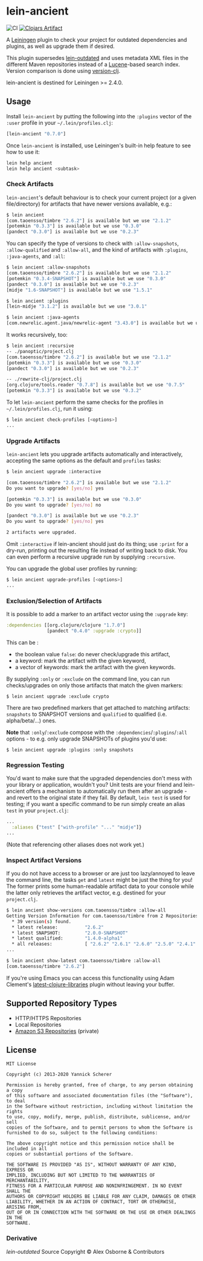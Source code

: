 # lein-ancient

![CI](https://github.com/xsc/lein-ancient/workflows/CI/badge.svg?branch=master)
[![Clojars Artifact](https://img.shields.io/clojars/v/lein-ancient.svg)](https://clojars.org/lein-ancient)

A [Leiningen][lein] plugin to check your project for outdated dependencies and
plugins, as well as upgrade them if desired.

This plugin supersedes [lein-outdated][lein-outdated] and uses metadata XML
files in the different Maven repositories instead of a [Lucene][lucene]-based
search index. Version comparison is done using [version-clj][version-clj].

[lein]: https://github.com/technomancy/leiningen
[lein-outdated]: https://github.com/ato/lein-outdated
[lucene]: http://lucene.apache.org/core/
[version-clj]: https://github.com/xsc/version-clj

lein-ancient is destined for Leiningen >= 2.4.0.

## Usage

Install `lein-ancient` by putting the following into the `:plugins` vector of
the `:user` profile in your `~/.lein/profiles.clj`:

```clojure
[lein-ancient "0.7.0"]
```

Once `lein-ancient` is installed, use Leiningen's built-in help feature to
see how to use it:

``` bash
lein help ancient
lein help ancient <subtask>
```

### Check Artifacts

`lein-ancient`'s default behaviour is to check your current project (or a given
file/directory) for artifacts that have newer versions available, e.g.:

```bash
$ lein ancient
[com.taoensso/timbre "2.6.2"] is available but we use "2.1.2"
[potemkin "0.3.3"] is available but we use "0.3.0"
[pandect "0.3.0"] is available but we use "0.2.3"
```

You can specify the type of versions to check with `:allow-snapshots`,
`:allow-qualified` and `:allow-all`, and the kind of artifacts with `:plugins`,
`:java-agents`, and `:all`:

```bash
$ lein ancient :allow-snapshots
[com.taoensso/timbre "2.6.2"] is available but we use "2.1.2"
[potemkin "0.3.4-SNAPSHOT"] is available but we use "0.3.0"
[pandect "0.3.0"] is available but we use "0.2.3"
[midje "1.6-SNAPSHOT"] is available but we use "1.5.1"

$ lein ancient :plugins
[lein-midje "3.1.2"] is available but we use "3.0.1"

$ lein ancient :java-agents
[com.newrelic.agent.java/newrelic-agent "3.43.0"] is available but we use "3.35.1"
```

It works recursively, too:

```bash
$ lein ancient :recursive
-- ./panoptic/project.clj
[com.taoensso/timbre "2.6.2"] is available but we use "2.1.2"
[potemkin "0.3.3"] is available but we use "0.3.0"
[pandect "0.3.0"] is available but we use "0.2.3"

-- ./rewrite-clj/project.clj
[org.clojure/tools.reader "0.7.8"] is available but we use "0.7.5"
[potemkin "0.3.3"] is available but we use "0.3.2"
```

To let `lein-ancient` perform the same checks for the profiles in
`~/.lein/profiles.clj`, run it using:

```bash
$ lein ancient check-profiles [<options>]
...
```

### Upgrade Artifacts

`lein-ancient` lets you upgrade artifacts automatically and interactively,
accepting the same options as the default and `profiles` tasks:

```bash
$ lein ancient upgrade :interactive

[com.taoensso/timbre "2.6.2"] is available but we use "2.1.2"
Do you want to upgrade? [yes/no] yes

[potemkin "0.3.3"] is available but we use "0.3.0"
Do you want to upgrade? [yes/no] no

[pandect "0.3.0"] is available but we use "0.2.3"
Do you want to upgrade? [yes/no] yes

2 artifacts were upgraded.
```

Omit `:interactive` if lein-ancient should just do its thing; use `:print` for a
dry-run, printing out the resulting file instead of writing back to disk. You
can even perform a recursive upgrade run by supplying `:recursive`.

You can upgrade the global user profiles by running:

```bash
$ lein ancient upgrade-profiles [<options>]
...
```

### Exclusion/Selection of Artifacts

It is possible to add a marker to an artifact vector using the `:upgrade` key:

```clojure
:dependencies [[org.clojure/clojure "1.7.0"]
               [pandect "0.4.0" :upgrade :crypto]]
```

This can be :

- the boolean value `false`: do never check/upgrade this artifact,
- a keyword: mark the artifact with the given keyword,
- a vector of keywords: mark the artifact with the given keywords.

By supplying `:only` or `:exclude` on the command line, you can run
checks/upgrades on only those artifacts that match the given markers:

```
$ lein ancient upgrade :exclude crypto
```

There are two predefined markers that get attached to matching artifacts:
`snapshots` to SNAPSHOT versions and `qualified` to qualified (i.e.
alpha/beta/...) ones.

 __Note__ that `:only`/`:exclude` compose with the
`:dependencies`/`:plugins`/`:all` options - to e.g. only upgrade SNAPSHOTs of
plugins you'd use:

```
$ lein ancient upgrade :plugins :only snapshots
```

### Regression Testing

You'd want to make sure that the upgraded dependencies don't mess with your
library or application, wouldn't you? Unit tests are your friend and
lein-ancient offers a mechanism to automatically run them after an upgrade - and
revert to the original state if they fail. By default, `lein test` is used for
testing; if you want a specific command to be run simply create an alias `test`
in your `project.clj`:

```clojure
...
  :aliases {"test" ["with-profile" "..." "midje"]}
...
```

(Note that referencing other aliases does not work yet.)

### Inspect Artifact Versions

If you do not have access to a browser or are just too lazy/annoyed to leave the
command line, the tasks `get` and `latest` might be just the thing for you! The
former prints some human-readable artifact data to your console while the latter
only retrieves the artifact vector, e.g. destined for your `project.clj`.

```bash
$ lein ancient show-versions com.taoensso/timbre :allow-all
Getting Version Information for com.taoensso/timbre from 2 Repositories ...
  * 39 version(s) found.
  * latest release:          "2.6.2"
  * latest SNAPSHOT:         "2.0.0-SNAPSHOT"
  * latest qualified:        "1.4.0-alpha1"
  * all releases:            [ "2.6.2" "2.6.1" "2.6.0" "2.5.0" "2.4.1" ...
...

$ lein ancient show-latest com.taoensso/timbre :allow-all
[com.taoensso/timbre "2.6.2"]
```

If you're using Emacs you can access this functionality using Adam Clement's
[latest-clojure-libraries](https://github.com/AdamClements/latest-clojure-libraries)
plugin without leaving your buffer.

## Supported Repository Types

- HTTP/HTTPS Repositories
- Local Repositories
- [Amazon S3 Repositories](https://github.com/technomancy/s3-wagon-private) (private)

## License

```
MIT License

Copyright (c) 2013-2020 Yannick Scherer

Permission is hereby granted, free of charge, to any person obtaining a copy
of this software and associated documentation files (the "Software"), to deal
in the Software without restriction, including without limitation the rights
to use, copy, modify, merge, publish, distribute, sublicense, and/or sell
copies of the Software, and to permit persons to whom the Software is
furnished to do so, subject to the following conditions:

The above copyright notice and this permission notice shall be included in all
copies or substantial portions of the Software.

THE SOFTWARE IS PROVIDED "AS IS", WITHOUT WARRANTY OF ANY KIND, EXPRESS OR
IMPLIED, INCLUDING BUT NOT LIMITED TO THE WARRANTIES OF MERCHANTABILITY,
FITNESS FOR A PARTICULAR PURPOSE AND NONINFRINGEMENT. IN NO EVENT SHALL THE
AUTHORS OR COPYRIGHT HOLDERS BE LIABLE FOR ANY CLAIM, DAMAGES OR OTHER
LIABILITY, WHETHER IN AN ACTION OF CONTRACT, TORT OR OTHERWISE, ARISING FROM,
OUT OF OR IN CONNECTION WITH THE SOFTWARE OR THE USE OR OTHER DEALINGS IN THE
SOFTWARE.
```

### Derivative

_lein-outdated_ Source Copyright &copy; Alex Osborne &amp; Contributors
